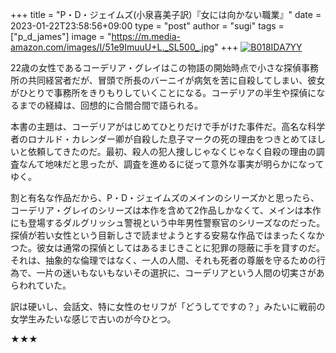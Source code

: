 +++
title = "P・D・ジェイムズ(小泉喜美子訳)『女には向かない職業』"
date = 2023-01-22T23:58:56+09:00
type = "post"
author = "sugi"
tags = ["p_d_james"]
image = "https://m.media-amazon.com/images/I/51e9ImuuU+L._SL500_.jpg"
+++
<a href="https://www.amazon.co.jp/dp/B018IDA7YY/?tag=chezsugi-22" target="_blank"><img src="https://m.media-amazon.com/images/I/51e9ImuuU+L._SL500_.jpg" alt="B018IDA7YY" border="0" class="alignleft" /></a>

22歳の女性であるコーデリア・グレイはこの物語の開始時点で小さな探偵事務所の共同経営者だが、冒頭で所長のバーニイが病気を苦に自殺してしまい、彼女がひとりで事務所をきりもりしていくことになる。コーデリアの半生や探偵になるまでの経緯は、回想的に合間合間で語られる。

本書の主題は、コーデリアがはじめてひとりだけで手がけた事件だ。高名な科学者のロナルド・カレンダー卿が自殺した息子マークの死の理由をつきとめてほしいと依頼してきたのだ。最初、殺人の犯人捜しじゃなくじゃなく自殺の理由の調査なんて地味だと思ったが、調査を進めるに従って意外な事実が明らかになってゆく。

割と有名な作品だから、P・D・ジェイムズのメインのシリーズかと思ったら、コーデリア・グレイのシリーズは本作を含めて2作品しかなくて、メインは本作にも登場するダルグリッシュ警視という中年男性警察官のシリーズなのだった。探偵が若い女性という目新しさで読ませようとする安易な作品ではまったくなかつた。彼女は通常の探偵としてはあるまじきことに犯罪の隠蔽に手を貸すのだ。それは、抽象的な倫理ではなく、一人の人間、それも死者の尊厳を守るための行為で、一片の迷いもないもないその選択に、コーデリアという人間の切実さがあらわれていた。

訳は硬いし、会話文、特に女性のセリフが「どうしてですの？」みたいに戦前の女学生みたいな感じで古いのが今ひとつ。

★★★
